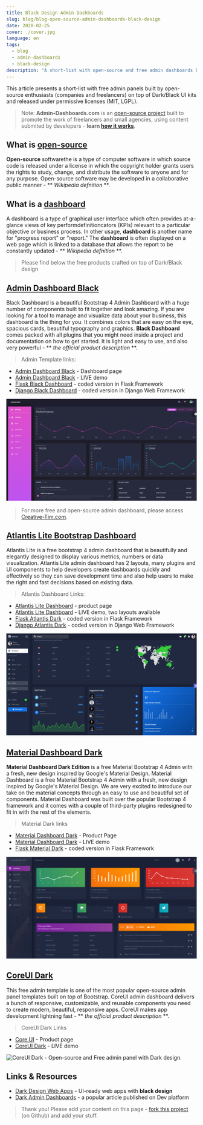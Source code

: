 ```yaml
---
title: Black Design Admin Dashboards
slug: blog/blog-open-source-admin-dashboards-black-design
date: 2020-02-25
cover: ./cover.jpg
language: en
tags:
  - blog
  - admin-dashboards
  - black-design
description: "A short-list with open-source and free admin dashboards built on top of Black/Dark UI Kits."
---
```


This article presents a short-list with free admin panels built by open-source enthusiasts (companies and freelancers) on top of Dark/Black UI kits and released under permissive licenses (MIT, LGPL).

> Note: **Admin-Dashboards.com** is an [open-source project](https://github.com/admin-dashboards/dashboards) built to promote the work of freelancers and small agencies, using content submited by developers - **learn [how it works](/how-it-works)**.

## What is [open-source](https://en.wikipedia.org/wiki/Open-source_software)

**Open-source** softwarethe  is a type of computer software in which source code is released under a license in which the copyright holder grants users the rights to study, change, and distribute the software to anyone and for any purpose. Open-source software may be developed in a collaborative public manner - ** *Wikipedia defnition* **.

## What is a [dashboard](https://en.wikipedia.org/wiki/Dashboard_(business))

A dashboard is a type of graphical user interface which often provides at-a-glance views of key performdefinitioncators (KPIs) relevant to a particular objective or business process. In other usage, **dashboard** is another name for "progress report" or "report." The **dashboard** is often displayed on a web page which is linked to a database that allows the report to be constantly updated  - ** *Wikipedia defnition* **.

> Please find below the free products crafted on top of Dark/Black design

## [Admin Dashboard Black](https://www.creative-tim.com/product/black-dashboard?ref=appseed)

Black Dashboard is a beautiful Bootstrap 4 Admin Dashboard with a huge number of components built to fit together and look amazing. If you are looking for a tool to manage and visualize data about your business, this dashboard is the thing for you. It combines colors that are easy on the eye, spacious cards, beautiful typography and graphics. 
**Black Dashboard** comes packed with all plugins that you might need inside a project and documentation on how to get started. It is light and easy to use, and also very powerful - ** *the official product description* **.

> Admin Template links:

- [Admin Dashboard Black](https://www.creative-tim.com/product/black-dashboard?ref=appseed) - Dashboard page
- [Admin Dashboard Black](https://demos.creative-tim.com/black-dashboard/examples/dashboard.html) - LIVE demo
- [Flask Black Dashboard](https://appseed.us/admin-dashboards/flask-dashboard-black) - coded version in Flask Framework
- [Django Black Dashboard](https://appseed.us/admin-dashboards/django-dashboard-black) - coded version in Django Web Framework

![Free Admin Dashboard - Dark Design.](https://raw.githubusercontent.com/app-generator/static/master/products/flask-dashboard-black-screen.png)

> For more free and open-source admin dashboard, please access [Creative-Tim.com](https://www.creative-tim.com/).

## [Atlantis Lite Bootstrap Dashboard](https://www.themekita.com/atlantis-lite-bootstrap-dashboard.html?ref=appseed)

Atlantis Lite is a free bootstrap 4 admin dashboard that is beautifully and elegantly designed to display various metrics, numbers or data visualization. Atlantis Lite admin dashboard has 2 layouts, many plugins and UI components to help developers create dashboards quickly and effectively so they can save development time and also help users to make the right and fast decisions based on existing data.

> Atlantis Dashboard Links:

- [Atlantis Lite Dashboard](https://www.themekita.com/atlantis-lite-bootstrap-dashboard.html?ref=appseed) - product page
- [Atlantis Lite Dashboard](https://themekita.com/demo-atlantis-lite-bootstrap/?ref=appseed) - LIVE demo, two layouts available
- [Flask Atlantis Dark](https://appseed.us/admin-dashboards/flask-dashboard-atlantis-dark) - coded version in Flask Framework
- [Django Atlantis Dark](https://appseed.us/admin-dashboards/django-dashboard-atlantis-dark) - coded version in Django Web Framework

![Atlantis Lite Dashboard - Open-Source Admimn Panel designed by ThemeKita.](https://raw.githubusercontent.com/app-generator/static/master/products/flask-dashboard-atlantis-dark-screen.png)

## [Material Dashboard Dark](https://www.creative-tim.com/product/material-dashboard-dark?ref=appseed)

**Material Dashboard Dark Edition** is a free Material Bootstrap 4 Admin with a fresh, new design inspired by Google's Material Design. Material Dashboard is a free Material Bootstrap 4 Admin with a fresh, new design inspired by Google's Material Design. We are very excited to introduce our take on the material concepts through an easy to use and beautiful set of components. Material Dashboard was built over the popular Bootstrap 4 framework and it comes with a couple of third-party plugins redesigned to fit in with the rest of the elements.

> Material Dark links

- [Material Dashboard Dark](https://www.creative-tim.com/product/material-dashboard-dark?ref=appseed) - Product Page
- [Material Dashboard Dark](https://www.creative-tim.com/product/material-dashboard-dark) - LIVE demo
- [Flask Material  Dark](https://appseed.us/admin-dashboards/flask-dashboard-material-dark) - coded version in Flask Framework

![Material Dashboard Dark - Open-Source Admin dashboard with Black Design.](https://raw.githubusercontent.com/app-generator/static/master/products/flask-dashboard-material-dark-screen.png)

## [CoreUI Dark](https://coreui.io/demo/3.0.0/dark/#main.html)

This free admin template is one of the most popular open-source admin panel templates built on top of Bootstrap. CoreUI admin dashboard delivers a bunch of responsive, customizable, and reusable components you need to create modern, beautiful, responsive apps. CoreUI makes app development lightning fast - ** *the official product description* **.

> CoreUI Dark Links

- [Core UI](https://coreui.io/) - Product page
- [CoreUI Dark](https://coreui.io/demo/3.0.0/dark/#main.html) - LIVE demo

![CoreUI Dark - Open-source and Free admin panel with Dark design.](https://coreui.io/images/mockups/mockup_3_dark.png)

## Links & Resources

- [Dark Design Web Apps](https://appseed.us/ui-kit/black-design) - UI-ready web apps with **black design**
- [Dark Admin Dashboards](https://dev.to/sm0ke/dark-admin-dashboards-open-source-and-free-2me9) - a popular article published on Dev platform

> Thank you! Please add your content on this page - [fork this project](https://github.com/admin-dashboards/dashboards) (on Github) and add your stuff.
